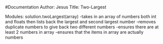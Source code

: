 #Documentation
Author: Jesus
Title: Two-Largest

Modules:
solution.twoLargest(array)
    -takes in an array of numbers both int and floats then lists back the largest and second largest number
    -removes duplicate numbers to give back two different numbers
    -ensures there are at least 2 numbers in array
    -ensures that the items in array are actually numbers